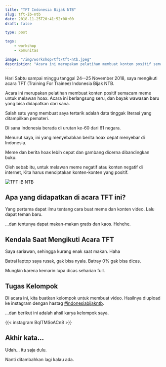 ```yaml
---
title: "TFT Indonesia Bijak NTB"
slug: tft-ib-ntb
date: 2018-11-25T20:41:52+08:00
draft: false

type: post

tags:
    - workshop
    - komunitas

image: "/img/workshop/tft/tft-ntb.jpeg"
description: "Acara ini merupakan pelatihan membuat konten positif semacam meme untuk melawan hoax."
---
```


Hari Sabtu sampai minggu tanggal 24--25 November 2018, saya mengikuti acara TFT (Training For Trainee) Indonesia Bijak NTB.

Acara ini merupakan pelatihan membuat konten positif semacam meme untuk melawan hoax.
Acara ini berlangsung seru, dan bayak wawasan baru yang bisa didapatkan dari sana.

Salah satu yang membuat saya tertarik adalah data tinggak literasi
yang ditampilkan pemateri.

Di sana Indonesia berada di urutan ke-60 dari 61 negara.

Menurut saya, ini yang menyebabkan berita hoax cepat menyebar di Indonesia.

Meme dan berita hoax lebih cepat dan gambang dicerna dibandingkan buku.

Oleh sebab itu, untuk melawan meme negatif atau konten negatif
di internet, Kita harus menciptakan konten-konten yang positif.

![TFT IB NTB](/img/workshop/tft/tft-ntb.jpeg)

## Apa yang didapatkan di acara TFT ini?

Yang pertama dapat ilmu tentang cara buat meme dan konten video.
Lalu dapat teman baru.

...dan tentunya dapat makan-makan gratis dan kaos. Hehehe.

## Kendala Saat Mengikuti Acara TFT

Saya sariawan, sehingga kurang enak saat makan. Haha

Batrai laptop saya rusak, gak bisa nyala.
Batray 0% gak bisa dicas.

Mungkin karena kemarin lupa dicas seharian full.

## Tugas Kelompok

Di acara ini, kita buatkan kelompok untuk membuat video.
Hasilnya diupload ke instagram dengan hastag [#indonesiabijakntb](https://www.instagram.com/explore/tags/indonesiabijakntb/).

...dan berikut ini adalah ahsil karya kelompok saya.

{{< instagram BqlTMSoACn8 >}}

## Akhir kata...

Udah... itu saja dulu.

Nanti ditambahkan lagi kalau ada.